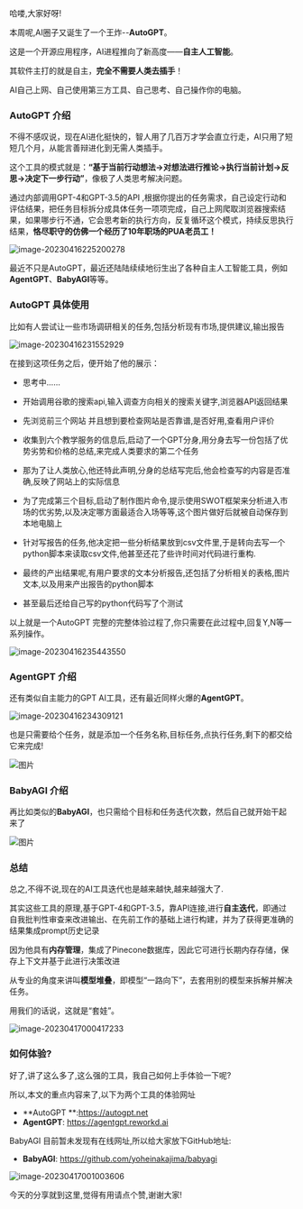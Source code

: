 哈喽,大家好呀!

本周呢,AI圈子又诞生了一个王炸--**AutoGPT**。

这是一个开源应用程序，AI进程推向了新高度——**自主人工智能**。

其软件主打的就是自主，**完全不需要人类去插手**！

AI自己上网、自己使用第三方工具、自己思考、自己操作你的电脑。

### AutoGPT 介绍

不得不感叹说，现在AI进化挺快的，智人用了几百万才学会直立行走，AI只用了短短几个月，从能言善辩进化到无需人类插手。

这个工具的模式就是：**“基于当前行动想法→对想法进行推论→执行当前计划→反思→决定下一步行动”**，像极了人类思考解决问题。

通过内部调用GPT-4和GPT-3.5的API ,根据你提出的任务需求，自己设定行动和评估结果，把任务目标拆分成具体任务一项项完成，自己上网爬取浏览器搜索结果，如果哪步行不通，它会思考新的执行方向，反复循环这个模式，持续反思执行结果，**恪尽职守的仿佛一个经历了10年职场的PUA老员工！**

![image-20230416225200278](https://billy.taoxiaoxin.club/md/2023/04/643c0b90922ee486229e5c4c.png)

最近不只是AutoGPT，最近还陆陆续续地衍生出了各种自主人工智能工具，例如**AgentGPT**、**BabyAGI**等等。

### AutoGPT 具体使用

比如有人尝试让一些市场调研相关的任务,包括分析现有市场,提供建议,输出报告

![image-20230416231552929](https://billy.taoxiaoxin.club/md/2023/04/643c1129922ee486abd2d34a.png)

在接到这项任务之后，便开始了他的展示：

+ 思考中……
+ 开始调用谷歌的搜索api,输入调查方向相关的搜索关键字,浏览器API返回结果
+ 先浏览前三个网站 并且想到要检查网站是否靠谱,是否好用,查看用户评价
+ 收集到六个教学服务的信息后,启动了一个GPT分身,用分身去写一份包括了优势劣势和价格的总结,来完成人类要求的第二个任务
+ 那为了让人类放心,他还特此声明,分身的总结写完后,他会检查写的内容是否准确,反映了网站上的实际信息
+ 为了完成第三个目标,启动了制作图片命令,提示使用SWOT框架来分析进入市场的优劣势,以及决定哪方面最适合入场等等,这个图片做好后就被自动保存到本地电脑上
+ 针对写报告的任务,他决定把一些分析结果放到csv文件里,于是转向去写一个python脚本来读取csv文件,他甚至还花了些许时间对代码进行重构.

+ 最终的产出结果呢,有用户要求的文本分析报告,还包括了分析相关的表格,图片文本,以及用来产出报告的python脚本
+ 甚至最后还给自己写的python代码写了个测试

以上就是一个AutoGPT 完整的完整体验过程了,你只需要在此过程中,回复Y,N等一系列操作。

![image-20230416235443550](https://billy.taoxiaoxin.club/md/2023/04/643c1a43922ee4877de668e3.png)

### **AgentGPT** 介绍

还有类似自主能力的GPT AI工具，还有最近同样火爆的**AgentGPT**。

![image-20230416234309121](https://billy.taoxiaoxin.club/md/2023/04/643c178d922ee48747798e1d.png)

也是只需要给个任务，就是添加一个任务名称,目标任务,点执行任务,剩下的都交给它来完成!

![图片](https://billy.taoxiaoxin.club/md/2023/04/643c1912922ee48767dfa2d7.gif)



### **BabyAGI** 介绍

再比如类似的**BabyAGI**，也只需给个目标和任务迭代次数，然后自己就开始干起来了

![图片](https://billy.taoxiaoxin.club/md/2023/04/643c1ae7922ee487870b24fa.gif)

### 总结

总之,不得不说,现在的AI工具迭代也是越来越快,越来越强大了.

其实这些工具的原理,基于GPT-4和GPT-3.5，靠API连接,进行**自主迭代**，即通过自我批判性审查来改进输出、在先前工作的基础上进行构建，并为了获得更准确的结果集成prompt历史记录

因为他具有**内存管理**，集成了Pinecone数据库，因此它可进行长期内存存储，保存上下文并基于此进行决策改进

从专业的角度来讲叫**模型堆叠**，即模型“一路向下”，去套用别的模型来拆解并解决任务。

用我们的话说，这就是“套娃”。

![image-20230417000417233](https://billy.taoxiaoxin.club/md/2023/04/643c1c81922ee487a5e3ac07.png)

### 如何体验?

好了,讲了这么多了,这么强的工具，我自己如何上手体验一下呢?

所以,本文的重点内容来了,以下为两个工具的体验网址

+ **AutoGPT **:https://autogpt.net
+ **AgentGPT**: https://agentgpt.reworkd.ai

BabyAGI 目前暂未发现有在线网址,所以给大家放下GitHub地址:

+ **BabyAGI**: https://github.com/yoheinakajima/babyagi



![image-20230417001003606](https://billy.taoxiaoxin.club/md/2023/04/643c1ddb922ee487c38ea96a.png)



今天的分享就到这里,觉得有用请点个赞,谢谢大家!

